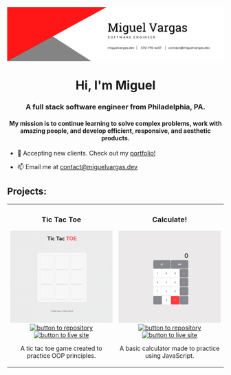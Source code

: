 <img align="center" src="banner.png" alt="miguelvargas"/>

<h1 align="center">Hi, I'm Miguel</h1>
<h3 align="center">A full stack software engineer from Philadelphia, PA.</h3>
<h4 align="center">My mission is to continue learning to solve complex problems, work with amazing people, and develop efficient, responsive, and aesthetic products.</h4>

- 💼 Accepting new clients. Check out my [portfolio!](https://miguelvargas.dev/)

- 📫 Email me at [contact@miguelvargas.dev](mailto:contact@miguelvargas.dev)

<h2 align="left">Projects:</h2>
<div align="center">
  <table>
      <tr>
        <td width="50%">
          <h3 align="center">Tic Tac Toe</h3>
          <p align="center">
            <a href="https://github.com/mavargas101/tic-tac-toe" target="_blank" rel="noreferrer"> <img src="tictactoe.gif" alt="project example"/> </a>
            <span> <a href="https://github.com/mavargas101/tic-tac-toe" target="_blank" rel="noreferrer""><img src="https://img.shields.io/badge/Repo-lightgrey?style=for-the-badge&logo=github" alt="button to repository" height ="25px"></a> <a href="https://www.miguelvargas.dev/tic-tac-toe/" target="_blank" rel="noreferrer"><img src="https://img.shields.io/badge/-live_site-green?style=for-the-badge&color=FF3B3F" alt="button to live site" height="25px"></a> </span>
            <p align="center">
              A tic tac toe game created to practice OOP principles.
            </p>
          </p>
        </td>
        <td width="50%">
          <h3 align="center">Calculate!</h3>
          <p align="center">
            <a href="https://github.com/mavargas101/calculate" target="_blank" rel="noreferrer"> <img src="calculate.gif" alt="project example"/> </a>
            <span> <a href="https://github.com/mavargas101/calculate" target="_blank" rel="noreferrer""><img src="https://img.shields.io/badge/Repo-lightgrey?style=for-the-badge&logo=github" alt="button to repository" height ="25px"></a> <a href="https://miguelvargas.dev/calculate" target="_blank" rel="noreferrer"><img src="https://img.shields.io/badge/-live_site-green?style=for-the-badge&color=FF3B3F" alt="button to live site" height="25px"></a> </span>
            <p align="center">
              A basic calculator made to practice using JavaScript.
            </p>
          </p>
        </td>
      </tr>
  </table>
</div>
